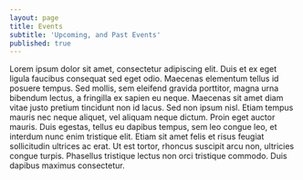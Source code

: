 ```yaml
---
layout: page
title: Events
subtitle: 'Upcoming, and Past Events'
published: true
---
```


Lorem ipsum dolor sit amet, consectetur adipiscing elit. Duis et ex eget ligula faucibus consequat sed eget odio. Maecenas elementum tellus id posuere tempus. Sed mollis, sem eleifend gravida porttitor, magna urna bibendum lectus, a fringilla ex sapien eu neque. Maecenas sit amet diam vitae justo pretium tincidunt non id lacus. Sed non ipsum nisl. Etiam tempus mauris nec neque aliquet, vel aliquam neque dictum. Proin eget auctor mauris. Duis egestas, tellus eu dapibus tempus, sem leo congue leo, et interdum nunc enim tristique elit. Etiam sit amet felis et risus feugiat sollicitudin ultrices ac erat. Ut est tortor, rhoncus suscipit arcu non, ultricies congue turpis. Phasellus tristique lectus non orci tristique commodo. Duis dapibus maximus consectetur.
